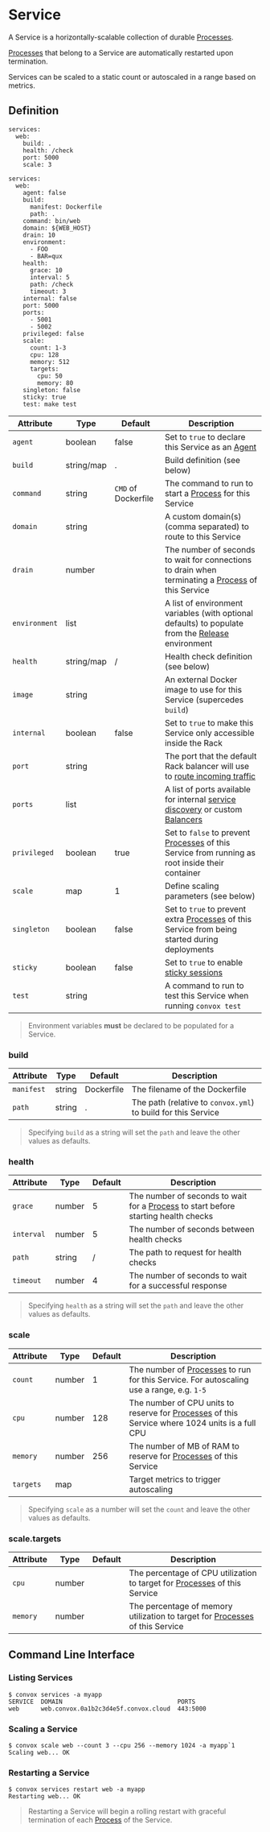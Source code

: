 # Service

A Service is a horizontally-scalable collection of durable [Processes](process.md).

[Processes](process.md) that belong to a Service are automatically restarted upon termination.

Services can be scaled to a static count or autoscaled in a range based on metrics.

## Definition

```
services:
  web:
    build: .
    health: /check
    port: 5000
    scale: 3
```

```
services:
  web:
    agent: false
    build:
      manifest: Dockerfile
      path: .
    command: bin/web
    domain: ${WEB_HOST}
    drain: 10
    environment:
      - FOO
      - BAR=qux
    health:
      grace: 10
      interval: 5
      path: /check
      timeout: 3
    internal: false
    port: 5000
    ports:
      - 5001
      - 5002
    privileged: false
    scale:
      count: 1-3
      cpu: 128
      memory: 512
      targets:
        cpu: 50
        memory: 80
    singleton: false
    sticky: true
    test: make test
```

| Attribute     | Type       | Default             | Description                                                                                                                         |
| ------------- | ---------- | ------------------- | ----------------------------------------------------------------------------------------------------------------------------------- |
| `agent`       | boolean    | false               | Set to `true` to declare this Service as an [Agent](../../../guides/agents.md)                                                      |
| `build`       | string/map | .                   | Build definition (see below)                                                                                                        |
| `command`     | string     | `CMD` of Dockerfile | The command to run to start a [Process](process.md) for this Service                                                                |
| `domain`      | string     |                     | A custom domain(s) (comma separated) to route to this Service                                                                       |
| `drain`       | number     |                     | The number of seconds to wait for connections to drain when terminating a [Process](process.md) of this Service                     |
| `environment` | list       |                     | A list of environment variables (with optional defaults) to populate from the [Release](release.md) environment                     |
| `health`      | string/map | /                   | Health check definition (see below)                                                                                                 |
| `image`       | string     |                     | An external Docker image to use for this Service (supercedes `build`)                                                               |
| `internal`    | boolean    | false               | Set to `true` to make this Service only accessible inside the Rack                                                                  |
| `port`        | string     |                     | The port that the default Rack balancer will use to [route incoming traffic](../../../guides/load-balancing.md)                     |
| `ports`       | list       |                     | A list of ports available for internal [service discovery](../../../guides/service-discovery.md) or custom [Balancers](balancer.md) |
| `privileged`  | boolean    | true                | Set to `false` to prevent [Processes](process.md) of this Service from running as root inside their container                       |
| `scale`       | map        | 1                   | Define scaling parameters (see below)                                                                                               |
| `singleton`   | boolean    | false               | Set to `true` to prevent extra [Processes](process.md) of this Service from being started during deployments                        |
| `sticky`      | boolean    | false               | Set to `true` to enable [sticky sessions](../../../guides/sticky-sessions.md)                                                       |
| `test`        | string     |                     | A command to run to test this Service when running `convox test`                                                                    |

> Environment variables **must** be declared to be populated for a Service.

### build

| Attribute  | Type   | Default    | Description                                                   |
| ---------- | ------ | ---------- | ------------------------------------------------------------- |
| `manifest` | string | Dockerfile | The filename of the Dockerfile                                |
| `path`     | string | .          | The path (relative to `convox.yml`) to build for this Service |

> Specifying `build` as a string will set the `path` and leave the other values as defaults.

### health

| Attribute  | Type   | Default | Description                                                                                      |
| ---------- | ------ | ------- | ------------------------------------------------------------------------------------------------ |
| `grace`    | number | 5       | The number of seconds to wait for a [Process](process.md) to start before starting health checks |
| `interval` | number | 5       | The number of seconds between health checks                                                      |
| `path`     | string | /       | The path to request for health checks                                                            |
| `timeout`  | number | 4       | The number of seconds to wait for a successful response                                          |

> Specifying `health` as a string will set the `path` and leave the other values as defaults.

### scale

| Attribute | Type   | Default | Description                                                                                                   |
| --------- | ------ | ------- | ------------------------------------------------------------------------------------------------------------- |
| `count`   | number | 1       | The number of [Processes](process.md) to run for this Service. For autoscaling use a range, e.g. `1-5`        |
| `cpu`     | number | 128     | The number of CPU units to reserve for [Processes](process.md) of this Service where 1024 units is a full CPU |
| `memory`  | number | 256     | The number of MB of RAM to reserve for [Processes](process.md) of this Service                                |
| `targets` | map    |         | Target metrics to trigger autoscaling                                                                         |

> Specifying `scale` as a number will set the `count` and leave the other values as defaults.

### scale.targets

| Attribute | Type   | Default | Description                                                                                |
| --------- | ------ | ------- | ------------------------------------------------------------------------------------------ |
| `cpu`     | number |         | The percentage of CPU utilization to target for [Processes](process.md) of this Service    |
| `memory`  | number |         | The percentage of memory utilization to target for [Processes](process.md) of this Service |


## Command Line Interface

### Listing Services

    $ convox services -a myapp
    SERVICE  DOMAIN                                PORTS
    web      web.convox.0a1b2c3d4e5f.convox.cloud  443:5000

### Scaling a Service

    $ convox scale web --count 3 --cpu 256 --memory 1024 -a myapp`1
    Scaling web... OK

### Restarting a Service

    $ convox services restart web -a myapp
    Restarting web... OK

> Restarting a Service will begin a rolling restart with graceful termination of each [Process](process.md) of the Service.